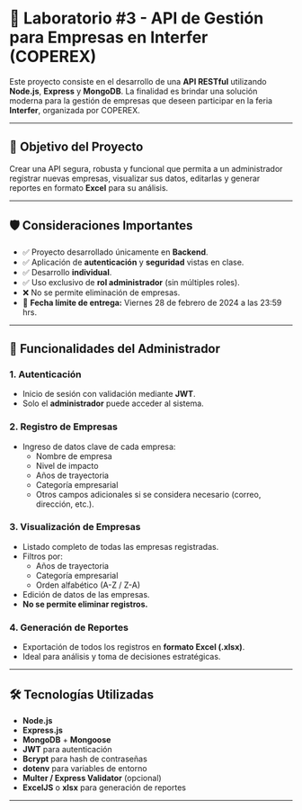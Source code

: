# 🧪 Laboratorio #3 - API de Gestión para Empresas en Interfer (COPEREX)

Este proyecto consiste en el desarrollo de una **API RESTful** utilizando **Node.js**, **Express** y **MongoDB**. La finalidad es brindar una solución moderna para la gestión de empresas que deseen participar en la feria **Interfer**, organizada por COPEREX.

---

## 📌 Objetivo del Proyecto

Crear una API segura, robusta y funcional que permita a un administrador registrar nuevas empresas, visualizar sus datos, editarlas y generar reportes en formato **Excel** para su análisis.

---

## 🛡️ Consideraciones Importantes

- ✅ Proyecto desarrollado únicamente en **Backend**.
- ✅ Aplicación de **autenticación** y **seguridad** vistas en clase.
- ✅ Desarrollo **individual**.
- ✅ Uso exclusivo de **rol administrador** (sin múltiples roles).
- ❌ No se permite eliminación de empresas.
- 📅 **Fecha límite de entrega:** Viernes 28 de febrero de 2024 a las 23:59 hrs.

---

## 🔐 Funcionalidades del Administrador

### 1. Autenticación
- Inicio de sesión con validación mediante **JWT**.
- Solo el **administrador** puede acceder al sistema.

### 2. Registro de Empresas
- Ingreso de datos clave de cada empresa:
  - Nombre de empresa
  - Nivel de impacto
  - Años de trayectoria
  - Categoría empresarial
  - Otros campos adicionales si se considera necesario (correo, dirección, etc.).

### 3. Visualización de Empresas
- Listado completo de todas las empresas registradas.
- Filtros por:
  - Años de trayectoria
  - Categoría empresarial
  - Orden alfabético (A-Z / Z-A)
- Edición de datos de las empresas.
- **No se permite eliminar registros.**

### 4. Generación de Reportes
- Exportación de todos los registros en **formato Excel (.xlsx)**.
- Ideal para análisis y toma de decisiones estratégicas.

---

## 🛠️ Tecnologías Utilizadas

- **Node.js**
- **Express.js**
- **MongoDB** + **Mongoose**
- **JWT** para autenticación
- **Bcrypt** para hash de contraseñas
- **dotenv** para variables de entorno
- **Multer / Express Validator** (opcional)
- **ExcelJS** o **xlsx** para generación de reportes

---


